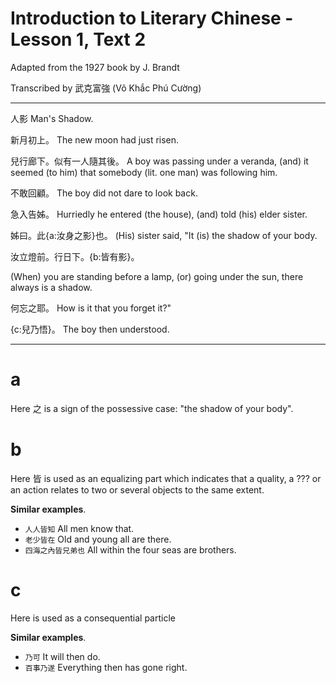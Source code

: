 # Introduction to Literary Chinese - Lesson 1, Text 2

Adapted from the 1927 book by J. Brandt

Transcribed by 武克富強 (Võ Khắc Phú Cường)

---

人影
Man's Shadow.

新月初上。
The new moon had just risen.

兒行廊下。似有一人隨其後。
A boy was passing under a veranda, (and) it seemed (to him) that somebody (lit. one man) was following him.

不敢回顧。
The boy did not dare to look back.

急入告姊。
Hurriedly he entered (the house), (and) told (his) elder sister.

姊曰。此{a:汝身之影}也。
(His) sister said, "It (is) the shadow of your body.

汝立燈前。行日下。{b:皆有影}。

(When) you are standing before a lamp, (or) going under the sun, there always is a shadow.

何忘之耶。
How is it that you forget it?"

{c:兒乃悟}。
The boy then understood.

---

# a

Here 之 is a sign of the possessive case: "the shadow of your body".

# b

Here 皆 is used as an equalizing part which
indicates that a quality, a ??? or an action relates to two or several objects to the same extent.

**Similar examples**.
- `人人皆知` All men know that.
- `老少皆在` Old and young all are there.
- `四海之內皆兄弟也` All within the four seas are brothers.

# c

Here is used as a consequential particle

**Similar examples**.
- `乃可` It will then do.
- `百事乃遂` Everything then has gone right.

